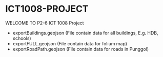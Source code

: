 # ICT1008-PROJECT

WELCOME TO P2-6 ICT 1008 Project

- exportBuildings.geojson (File contain data for all buildings, E.g. HDB, schools)
- exportFULL.geojson (File contain data for folium map)
- exportRoadPath.geojson (File contain data for roads in Punggol)
